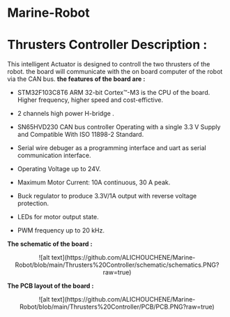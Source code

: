 # Marine-Robot

# Thrusters Controller Description :

This intelligent Actuator is designed to controll the two thrusters of the robot.
the board will communicate with the on board computer of the robot via the CAN bus.
**the features of the board are :** 
- STM32F103C8T6 ARM 32-bit Cortex™-M3 is the CPU of the board. Higher frequency, higher speed and cost-effictive.

- 2 channels high power H-bridge .

- SN65HVD230 CAN bus controller Operating with a single 3.3 V Supply and Compatible With ISO 11898-2 Standard.

- Serial wire debuger as a programming interface and uart as serial communication interface.

- Operating Voltage up to 24V.

- Maximum Motor Current: 10A continuous, 30 A peak.

- Buck regulator to produce 3.3V/1A output with reverse voltage protection.

- LEDs for motor output state.

- PWM frequency up to 20 kHz.

**The schematic of the board :**



<p align="center">
![alt text](https://github.com/ALICHOUCHENE/Marine-Robot/blob/main/Thrusters%20Controller/schematic/schematics.PNG?raw=true)
</p>





**The PCB layout of the board :**




<p align="center">
![alt text](https://github.com/ALICHOUCHENE/Marine-Robot/blob/main/Thrusters%20Controller/PCB/PCB.PNG?raw=true)
</p>







